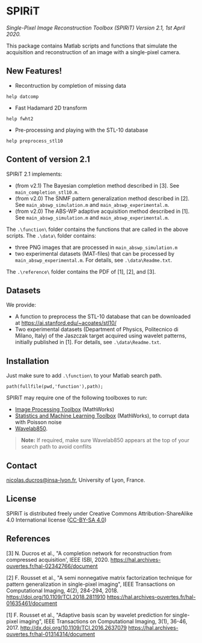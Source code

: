 # SPIRiT
*Single-Pixel Image Reconstruction Toolbox (SPIRiT)
Version 2.1, 1st April 2020.*

This package contains Matlab scripts and functions that simulate the acquisition and reconstruction of an image with a single-pixel camera.

## New Features!
  - Recontruction by completion of missing data
  ```
help datcomp
```
  - Fast Hadamard 2D transform
```
help fwht2
```
  - Pre-processing and playing with the STL-10 database
```
help preprocess_stl10
```

## Content of version 2.1
SPIRiT 2.1 implements:
  * (from v2.1) The Bayesian completion method described in [3]. 
  See `main_completion_stl10.m`.
  * (from v2.0) The SNMF pattern generalization method described in [2].
  See `main_abswp_simulation.m` and `main_abswp_experimental.m`.
  * (from v2.0) The ABS-WP adaptive acquisition method described in [1].
  See `main_abswp_simulation.m` and `main_abswp_experimental.m`.

The `.\function\` folder contains the functions that are called in the above scripts. 
The `.\data\` folder contains:
   - three PNG images that are processed in `main_abswp_simulation.m`
   - two experimental datasets (MAT-files) that can be processed by `main_abswp_experimental.m`. For details, see `.\data\Readme.txt`.

The `.\reference\` folder contains the PDF of [1], [2], and [3].

## Datasets
We provide: 
* A function to preprocess the STL-10 database that can be downloaded at https://ai.stanford.edu/~acoates/stl10/
* Two experimental datasets (Department of Physics, Politecnico di Milano, Italy) of the Jaszczak target acquired using wavelet patterns, initially published in [1]. For details, see `.\data\Readme.txt`.

## Installation
Just make sure to add `.\function\` to your Matlab search path.
```
path(fullfile(pwd,'function'),path);
```
SPIRiT may require one of the following toolboxes to run:
   - [Image Processing Toolbox](https://fr.mathworks.com/products/image.html) (MathWorks)
   - [Statistics and Machine Learning Toolbox](https://fr.mathworks.com/products/statistics.html) (MathWorks), to corrupt data with Poisson noise
   - [Wavelab850](http://statweb.stanford.edu/~wavelab/). 
> **Note:** If required, make sure Wavelab850 appears at the top of your search path to avoid conflits

## Contact
nicolas.ducros@insa-lyon.fr, University of Lyon, France.

## License
SPIRiT is distributed freely under Creative Commons Attribution-ShareAlike 4.0 International license ([CC-BY-SA 4.0](http://creativecommons.org/licenses/by-sa/4.0/)) 

## References
[3] N. Ducros et al., "A completion network for reconstruction from compressed acquisition', IEEE ISBI, 2020.
https://hal.archives-ouvertes.fr/hal-02342766/document

[2] F. Rousset et al., "A semi nonnegative matrix factorization technique for pattern generalization in single-pixel imaging", IEEE Transactions on Computational Imaging, 4(2), 284-294, 2018.
https://doi.org/10.1109/TCI.2018.2811910
https://hal.archives-ouvertes.fr/hal-01635461/document

[1] F. Rousset et al., "Adaptive basis scan by wavelet prediction for single-pixel imaging", IEEE Transactions on Computational Imaging, 3(1), 36-46, 2017. 
http://dx.doi.org/10.1109/TCI.2016.2637079
https://hal.archives-ouvertes.fr/hal-01314314/document